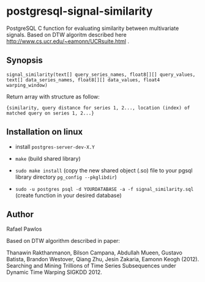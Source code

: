 # postgresql-signal-similarity

PostgreSQL C function for evaluating similarity between multivariate signals. Based on DTW algoritm described here http://www.cs.ucr.edu/~eamonn/UCRsuite.html .

## Synopsis

`signal_similarity(text[] query_series_names, float8[][] query_values, text[] data_series_names, float8[][] data_values, float4 warping_window)`

Return array with structure as follow:

`{similarity, query distance for series 1, 2..., location (index) of matched query on series 1, 2...}`

## Installation on linux

- install `postgres-server-dev-X.Y`


- `make` (build shared library)
- `sudo make install` (copy the new shared object (.so) file to your pgsql library directory `pg_config --pkglibdir`)
- `sudo -u postgres psql -d YOURDATABASE -a -f signal_similarity.sql `  (create function in your desired database)


## Author

Rafael Pawlos

Based on DTW algorithm described in paper:

Thanawin Rakthanmanon, Bilson Campana, Abdullah Mueen, Gustavo Batista, Brandon Westover, Qiang Zhu, Jesin Zakaria, Eamonn Keogh (2012). Searching and Mining Trillions of Time Series Subsequences under Dynamic Time Warping SIGKDD 2012.